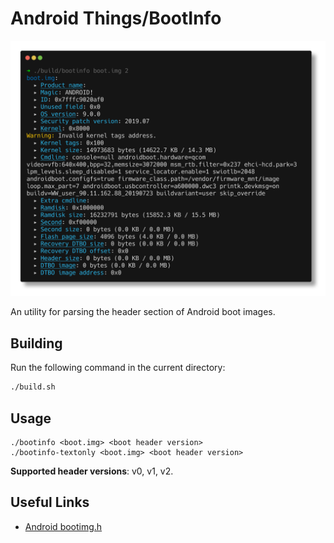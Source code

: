 # Android Things/BootInfo

![Output example](readme_files/out.png)

An utility for parsing the header section of Android boot images.

## Building

Run the following command in the current directory:

```bash
./build.sh
```

## Usage

```
./bootinfo <boot.img> <boot header version>
./bootinfo-textonly <boot.img> <boot header version>
```

**Supported header versions**: v0, v1, v2.

## Useful Links

* [Android bootimg.h](https://android.googlesource.com/platform/system/tools/mkbootimg/+/refs/heads/master/include/bootimg/bootimg.h)
